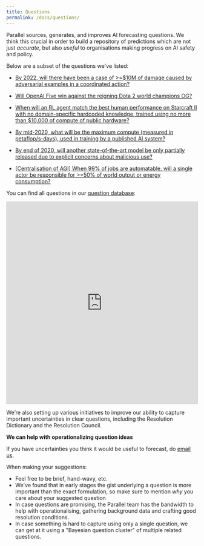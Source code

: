 ```yaml
---
title: Questions
permalink: /docs/questions/
---
```


Parallel sources, generates, and improves AI forecasting questions. We think this crucial in order to build a repository of predictions which are not just *accurate*, but also *useful* to organisations making progress on AI safety and policy.

Below are a subset of the questions we've listed:

- [By 2022, will there have been a case of >=$10M of damage caused by adversarial examples in a coordinated action?](https://ai.metaculus.com/questions/163/by-2022-will-there-have-been-a-case-of-10m-of-damage-caused-by-adversarial-examples-in-a-coordinated-action/)

- [Will OpenAI Five win against the reigning Dota 2 world champions OG?]('https://ai.metaculus.com/questions/135/will-openai-five-win-against-the-reigning-dota-2-world-champions-og/')

- [When will an RL agent match the best human performance on Starcraft II with no domain-specific hardcoded knowledge, trained using no more than $10,000 of compute of public hardware?](https://ai.metaculus.com/questions/2/when-will-an-rl-agent-match-the-best-human-performance-on-starcraft-ii-with-no-domain-specific-hardcoded-knowledge-trained-using-no-more-than-10000-of-compute-of-public-hardware/)

- [By mid-2020, what will be the maximum compute (measured in petaflop/s-days), used in training by a published AI system?](https://ai.metaculus.com/questions/8/by-mid-2020-what-will-be-the-maximum-compute-measured-in-petaflops-days-used-in-training-by-a-published-ai-system/)

- [By end of 2020, will another state-of-the-art model be only partially released due to explicit concerns about malicious use?]('https://ai.metaculus.com/questions/117/by-end-of-2020-will-another-state-of-the-art-model-be-only-partially-released-due-to-explicit-concerns-about-malicious-use/')

- [[Centralisation of AGI] When 99% of jobs are automatable, will a single actor be responsible for >=50% of world output or energy consumption?](https://ai.metaculus.com/questions/167/centralisation-of-agi-when-99-of-jobs-are-automatable-will-a-single-actor-be-responsible-for-50-of-world-output-or-energy-consumption/)

You can find all questions in our [question database](https://airtable.com/shr7cfXwB770bdxcO):

<iframe class="airtable-embed" src="https://airtable.com/embed/shr7cfXwB770bdxcO?backgroundColor=green&viewControls=on" frameborder="0" onmousewheel="" width="100%" height="533" style="background: transparent; border: 1px solid #ccc;"></iframe>

We’re also setting up various initiatives to improve our ability to capture important uncertainties in clear questions, including the Resolution Dictionary and the Resolution Council.

**We can help with operationalizing question ideas**

If you have uncertainties you think it would be useful to forecast, do [email us](mailto:hello@parallelforecast.com).

When making your suggestions:

- Feel free to be brief, hand-wavy, etc.
- We've found that in early stages the gist underlying a question is more important than the exact formulation, so make sure to mention *why* you care about your suggested question
- In case questions are promising, the Parallel team has the bandwidth to help with operationalising, gathering background data and crafting good resolution conditions.
- In case something is hard to capture using only a single question, we can get at it using a "Bayesian question cluster" of multiple related questions.

